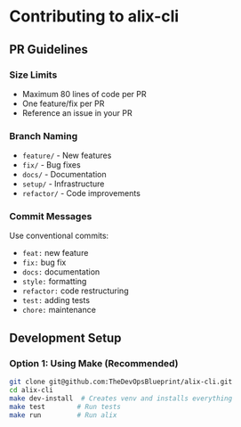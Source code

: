 # Contributing to alix-cli

## PR Guidelines

### Size Limits
- Maximum 80 lines of code per PR
- One feature/fix per PR
- Reference an issue in your PR

### Branch Naming
- `feature/` - New features
- `fix/` - Bug fixes
- `docs/` - Documentation
- `setup/` - Infrastructure
- `refactor/` - Code improvements

### Commit Messages
Use conventional commits:
- `feat:` new feature
- `fix:` bug fix
- `docs:` documentation
- `style:` formatting
- `refactor:` code restructuring
- `test:` adding tests
- `chore:` maintenance

## Development Setup

### Option 1: Using Make (Recommended)
```bash
git clone git@github.com:TheDevOpsBlueprint/alix-cli.git
cd alix-cli
make dev-install  # Creates venv and installs everything
make test        # Run tests
make run         # Run alix